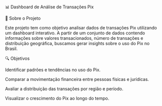 📊 Dashboard de Análise de Transações Pix

📌 Sobre o Projeto

Este projeto tem como objetivo analisar dados de transações Pix utilizando um dashboard interativo. A partir de um conjunto de dados contendo informações sobre valores transacionados, número de transações e distribuição geográfica, buscamos gerar insights sobre o uso do Pix no Brasil.

🔍 Objetivos

Identificar padrões e tendências no uso do Pix.

Comparar a movimentação financeira entre pessoas físicas e jurídicas.

Avaliar a distribuição das transações por região e período.

Visualizar o crescimento do Pix ao longo do tempo.
